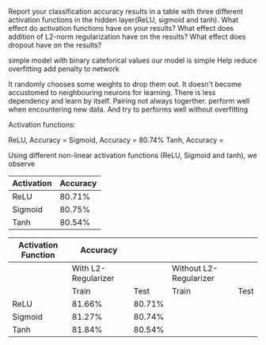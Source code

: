 Report your classification accuracy results in a table with three different activation functions in the hidden layer(ReLU, sigmoid and tanh). What effect do activation functions have on your results? What effect does addition of L2-norm regularization have on the results? What effect does dropout have on the results?

simple model with binary cateforical values
our model is simple 
Help reduce overfitting
add penalty to network 

It randomly chooses some weights to drop them out. It doesn't become accustomed to neighbouring neurons for learning. There is less dependency and learn by itself. Pairing not always togerther. perform well when encountering new data. And try to performs well without overfitting

Activation functions:

ReLU, Accuracy = 
Sigmoid, Accuracy = 80.74%
Tanh, Accuracy = 

Using different non-linear activation functions (ReLU, Sigmoid and tanh), we observe 

  <table>
    <thead>
      <tr>
        <th>Activation</th>
	<th>Accuracy</th>
      </tr>
    </thead>
    <tbody>
        <tr>
            <td>ReLU</td>
            <td>80.71%</td>
        </tr>
        <tr>
            <td>Sigmoid</td>
            <td>80.75%</td>
        </tr>
	<tr>
            <td>Tanh</td>
            <td>80.54%</td>
        </tr>
    </tbody>
  </table>


<table>
<thead><tr><th>Activation Function</th><th>Accuracy</th><th>&nbsp;</th><th>&nbsp;</th><th>&nbsp;</th></tr></thead><tbody>
 <tr><td>&nbsp;</td><td>With L2-Regularizer</td><td>&nbsp;</td><td>Without L2-Regularizer</td><td>&nbsp;</td></tr>
 <tr><td>&nbsp;</td><td>Train </td><td>Test</td><td>Train</td><td>Test</td></tr>
 <tr><td>ReLU</td><td>81.66%</td><td>80.71%</td><td>&nbsp;</td><td>&nbsp;</td></tr>
 <tr><td>Sigmoid</td><td>81.27%</td><td>80.74%</td><td>&nbsp;</td><td>&nbsp;</td></tr>
 <tr><td>Tanh</td><td>81.84%</td><td>80.54%</td><td>&nbsp;</td><td></td></tr>
</tbody></table>
